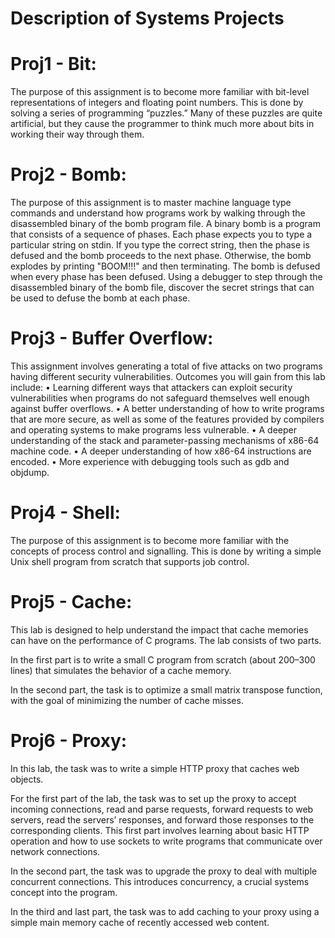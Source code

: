 # Description of Systems Projects

# Proj1 - Bit:
The purpose of this assignment is to become more familiar with bit-level representations of integers
and floating point numbers. This is done by solving a series of programming “puzzles.” Many of these
puzzles are quite artificial, but they cause the programmer to think much more about bits in working their way
through them.

# Proj2 - Bomb:
The purpose of this assignment is to master machine language type commands and understand how programs work by
walking through the disassembled binary of the bomb program file. 
A binary bomb is a program that consists of a sequence of phases. Each phase expects you to type a particular 
string on stdin. If you type the correct string, then the phase is defused and the bomb proceeds to the next phase. 
Otherwise, the bomb explodes by printing "BOOM!!!" and then terminating. The bomb is defused when every phase has 
been defused. Using a debugger to step through the disassembled binary of the bomb file, discover the secret 
strings that can be used to defuse the bomb at each phase.

# Proj3 - Buffer Overflow:
This assignment involves generating a total of five attacks on two programs having different security
vulnerabilities. Outcomes you will gain from this lab include:
• Learning different ways that attackers can exploit security vulnerabilities when programs
do not safeguard themselves well enough against buffer overflows.
• A better understanding of how to write programs that are more secure,
as well as some of the features provided by compilers and operating systems to make programs
less vulnerable.
• A deeper understanding of the stack and parameter-passing mechanisms of x86-64
machine code.
• A deeper understanding of how x86-64 instructions are encoded.
• More experience with debugging tools such as gdb and objdump.

# Proj4 - Shell:
The purpose of this assignment is to become more familiar with the concepts of process control and
signalling. This is done by writing a simple Unix shell program from scratch that supports job control.

# Proj5 - Cache:
This lab is designed to help understand the impact that cache memories can have on the performance of C programs.
The lab consists of two parts. 

In the first part is to write a small C program from scratch (about 200–300 lines)
that simulates the behavior of a cache memory. 

In the second part, the task is to optimize a small matrix
transpose function, with the goal of minimizing the number of cache misses.

# Proj6 - Proxy:
In this lab, the task was to write a simple HTTP proxy that caches web objects. 

For the first part of the lab, the task was to set up the proxy to accept incoming connections, read and 
parse requests, forward requests to web servers, read the servers’ responses, and forward those responses 
to the corresponding clients. This first part involves learning about basic HTTP operation and how to use 
sockets to write programs that communicate over network connections. 

In the second part, the task was to upgrade the proxy to deal with multiple concurrent connections. This
introduces concurrency, a crucial systems concept into the program. 

In the third and last part, the task was to add caching to your proxy using a simple main memory cache of 
recently accessed web content.

